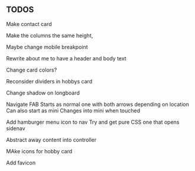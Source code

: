 TODOS
-----------
Make contact card

Make the columns the same height,

Maybe change mobile breakpoint

Rewrite about me to have a header and body text

Change card colors?

Reconsider dividers in hobbys card

Change shadow on longboard

Navigate FAB
Starts as normal one with both arrows depending on location
Can also start as mini
Changes into mini when touched

Add hamburger menu icon to nav
Try and get pure CSS one that opens sidenav

Abstract away content into controller

MAke icons for hobby card

Add favicon

